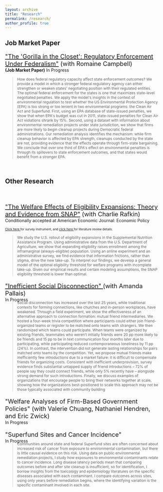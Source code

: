 ```yaml
---
layout: archive
title: "Research"
permalink: /research/
author_profile: true
---
```


## Job Market Paper

<p style="font-size:20px; "> <a href="http://jenna-anders.github.io/files/ac_epa1.pdf" target="_blank">"The 'Gorilla in the Closet': Regulatory Enforcement Under Federalism"</a> (with Romaine Campbell) </p>
<p style="font-size:14px; margin-top:-20px; ">  <b>(Job Market Paper)</b> In Progress </p>

> <p style="font-size:12px;"> How does federal regulatory capacity affect state enforcement outcomes? We provide a model in which a stronger federal regulatory agency can either strengthen or weaken states' negotiating position with their regulated entities. The optimal federal enforcement for the states is one that maximizes state-level negotiated penalties. We apply the model's insights in the context of environmental regulation to test whether the US Environmental Protection Agency (EPA) is too strong or too lenient in two environmental programs: the Clean Air Act and Superfund. First, using an EPA database of state-issued penalties, we show that when EPA's budget was cut in 2011, state-issued penalties for Clean Air Act violations shrank by 15%. Second, using a dataset with information about environmental remediation projects under state jurisdiction, we show that firms are more likely to begin cleanup projects during Democratic federal administrations. Our remediation analysis identifies the mechanism: while firm cleanup behavior is affected by EPA strength, cleanups conducted by the state are not, providing evidence that the effects operate through firm-state bargaining. We conclude that over one third of EPA's effect on environmental penalties is through its spillovers to state enforcement outcomes, and that states would benefit from a stronger EPA.</p>

<br>

## Other Research
<p style="font-size:20px; margin-top: 60px; "> <a href="http://jenna-anders.github.io/files/ar_eligibility.pdf" target="_blank">"The Welfare Effects of Eligibility Expansions: Theory and Evidence from SNAP"</a> (with Charlie Rafkin) </p>
<p style="font-size:14px; margin-top:-20px; margin-bottom:1 px;"> Conditionally accepted at American Economic Journal: Economic Policy </p>
<p style="font-size:10px; margin-top:1 px; margin-bottom:-20 px;"> <a href="http://jenna-anders.github.io/files/ar_collatedSNAPsurvey.pdf" target="_blank">Click here </a> for survey instrument, and <a href="https://docs.google.com/spreadsheets/d/13xdsN8HdbkhG0G4r_B9565gLLCgGQe_dEYt0TQFqcvA/edit?gid=401039404#gid=401039404" target="_blank">click here </a> for literature review details. </p>


> <p style="font-size:12px;"> We study the U.S. rollout of eligibility expansions in the Supplemental Nutrition Assistance Program. Using administrative data from the U.S. Department of Agriculture, we show that expanding eligibility raises enrollment among the inframarginal (always-eligible) population. Using an online experiment and an administrative survey, we find evidence that information frictions, rather than stigma, drive the new take-up. To interpret our findings, we develop a general model of the optimal eligibility threshold for welfare programs with incomplete take-up. Given our empirical results and certain modeling assumptions, the SNAP eligibility threshold is lower than optimal.</p>

<p style="font-size:20px; margin-top:20px "> <a href="http://jenna-anders.github.io/files/anderspallais.pdf" target="_blank">"Inefficient Social Disconnection" </a> (with Amanda Pallais) </p>
<p style="font-size:14px; margin-top:-20px;  margin-bottom:-20px;">  In Progress </p>

> <p style="font-size:12px;">Social disconnection has increased over the last 25 years, while traditional contexts for forming connections, like churches and in-person workplaces, have weakened. Through a field experiment, we show the effectiveness of an alternative approach to connection formation: mutual friend intermediaries. We hosted a four-week trivia competition where participants could either join friend-organized teams or register to be matched onto teams with strangers. We then randomized which teams could participate. When teams were organized by existing friends, teammates who weren’t initially friends were 20 pp more likely to be friends and 15 pp to be in text communication four months later due to participating, while participating reduced contemporaneous loneliness by 11 pp (24%). In contrast, the intervention did not generate lasting relationships for pairs matched onto teams by the competition. Yet, we propose mutual friends make inefficiently few introductions due to a market failure: it is difficult to compensate friends for organizing costs. Consistent with inefficient underprovision, survey evidence finds substantial untapped supply of friend introductions – 72% of people say they could connect friends, while only 5% recently have – alongside strong demand for such introductions. Finally, we discuss examples of organizations that encourage people to bring their networks together at scale, showing how the organizations best-positioned to scale this approach may not be those typically associated with community building </p>


<p style="font-size:20px; margin-top:20px; ">"Welfare Analyses of Firm-Based Government Policies" (with Valerie Chuang, Nathaniel Hendren, and Eric Zwick)</p>
<p style="font-size:14px; margin-top:-20px;  margin-bottom:-20px;">  In Progress </p>

<p></p>

<p style="font-size:20px; margin-top:40px; ">"Superfund Sites and Cancer Incidence" </p>
<p style="font-size:14px; margin-top:-20px;  margin-bottom:-20px;">  In Progress </p>

> <p style="font-size:12px;"> Communities around state and federal Superfund sites are often concerned about increased risk of cancer from exposure to environmental contamination, but there is little causal evidence on this risk. Using data on public environmental remediation projects, I study how exposures to environmental contaminants relate to cancer incidence. Long disease latency periods mean that comparing outcomes before and after site cleanup is insufficient, so for identification, I borrow insights from the toxicology and epidemiology literatures on the specific diseases associated with each contaminant. I compare outcomes across sites, using only years before remediation begins, where the identifying variation is the specific contaminant involved in each site.</p>

